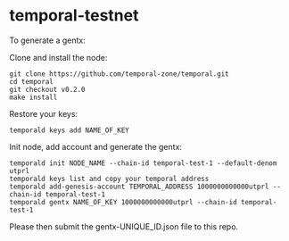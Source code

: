 # temporal-testnet

To generate a gentx:

Clone and install the node:

```
git clone https://github.com/temporal-zone/temporal.git
cd temporal
git checkout v0.2.0
make install
```

Restore your keys:

```
temporald keys add NAME_OF_KEY
```

Init node, add account and generate the gentx:
```
temporald init NODE_NAME --chain-id temporal-test-1 --default-denom utprl
temporald keys list and copy your temporal address
temporald add-genesis-account TEMPORAL_ADDRESS 1000000000000utprl --chain-id temporal-test-1
temporald gentx NAME_OF_KEY 1000000000000utprl --chain-id temporal-test-1
```

Please then submit the gentx-UNIQUE_ID.json file to this repo.